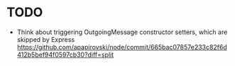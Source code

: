 # TODO

* Think about triggering OutgoingMessage constructor setters, which are skipped by Express
https://github.com/apapirovski/node/commit/665bac07857e233c82f6d412b5bef94f0597cb30?diff=split